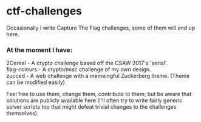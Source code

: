 # ctf-challenges
Occasionally I write Capture The Flag challenges, some of them will end up here. 

### At the moment I have:
2Cereal - A crypto challenge based off the CSAW 2017's 'serial'.  
flag-colours - A crypto/misc challenge of my own design.  
zucced - A web challenge with a memeingful Zuckerberg theme. (Theme can be modified easily)  

Feel free to use them, change them, contribute to them; but be aware that solutions are publicly available here (I'll often try to write fairly generic solver scripts too that might defeat trivial changes to the challenges themselves).
